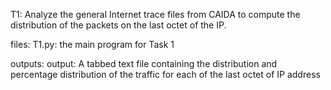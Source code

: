 T1: Analyze the general Internet trace files from CAIDA to compute the distribution of the packets on the last octet of the IP.

files: 
	T1.py: the main program for Task 1

outputs:
	output: A tabbed text file containing the distribution and percentage distribution of the traffic for each of the last octet of IP address